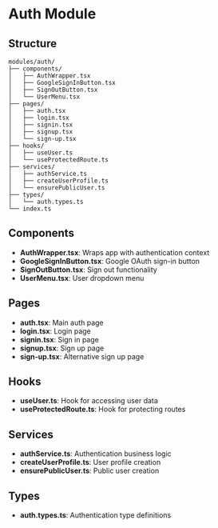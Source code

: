 # Auth Module

## Structure
```
modules/auth/
├── components/
│   ├── AuthWrapper.tsx
│   ├── GoogleSignInButton.tsx
│   ├── SignOutButton.tsx
│   └── UserMenu.tsx
├── pages/
│   ├── auth.tsx
│   ├── login.tsx
│   ├── signin.tsx
│   ├── signup.tsx
│   └── sign-up.tsx
├── hooks/
│   ├── useUser.ts
│   └── useProtectedRoute.ts
├── services/
│   ├── authService.ts
│   ├── createUserProfile.ts
│   └── ensurePublicUser.ts
├── types/
│   └── auth.types.ts
└── index.ts
```

## Components
- **AuthWrapper.tsx**: Wraps app with authentication context
- **GoogleSignInButton.tsx**: Google OAuth sign-in button
- **SignOutButton.tsx**: Sign out functionality
- **UserMenu.tsx**: User dropdown menu

## Pages
- **auth.tsx**: Main auth page
- **login.tsx**: Login page
- **signin.tsx**: Sign in page
- **signup.tsx**: Sign up page
- **sign-up.tsx**: Alternative sign up page

## Hooks
- **useUser.ts**: Hook for accessing user data
- **useProtectedRoute.ts**: Hook for protecting routes

## Services
- **authService.ts**: Authentication business logic
- **createUserProfile.ts**: User profile creation
- **ensurePublicUser.ts**: Public user creation

## Types
- **auth.types.ts**: Authentication type definitions 
